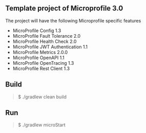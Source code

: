 ## Template project of Microprofile 3.0
The project will have the following Microprofile specific features
- MicroProfile Config 1.3
- MicroProfile Fault Tolerance 2.0
- MicroProfile Health Check 2.0
- MicroProfile JWT Authentication 1.1
- MicroProfile Metrics 2.0.0
- MicroProfile OpenAPI 1.1
- MicroProfile OpenTracing 1.3
- MicroProfile Rest Client 1.3

## Build
>$ ./gradlew clean build

## Run
>$ ./gradlew microStart
